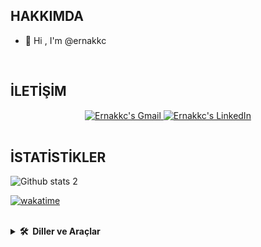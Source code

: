 ## HAKKIMDA
- 👋 Hi , I'm @ernakkc 

<br />

## İLETİŞİM

<div align="center" style="text-align:center">
    <a href="mailto:ern.akkc@gmail.com">
        <img src="https://img.shields.io/badge/-Gmail-EA4335?style=for-the-badge&logo=Gmail&logoColor=white"
            alt="Ernakkc's Gmail">
    </a>
    <a href="linkedin.com/in/eren-akkoç-538b6a277/">
        <img src="https://img.shields.io/badge/LinkedIn-0A66C2?style=for-the-badge&logo=linkedin&logoColor=white"
            alt="Ernakkc's LinkedIn">
    </a>
    
</div>
<br />


## İSTATİSTİKLER
![Github stats 2](https://github-readme-stats.vercel.app/api?username=ernakkc&show_icons=true&theme=radical)

<!--START_SECTION:waka-->
<a href="https://wakatime.com/badge/user/018b3ce2-bb76-4437-99fa-0aa65b81c5ec/project/018b3cea-0b44-4ffe-a722-a1df8898b231"><img src="https://wakatime.com/badge/user/018b3ce2-bb76-4437-99fa-0aa65b81c5ec/project/018b3cea-0b44-4ffe-a722-a1df8898b231.svg" alt="wakatime"></a>

<!--END_SECTION:waka-->



<br />


<details>
  <summary><b>🛠️&nbsp;&nbsp;Diller&nbsp;ve&nbsp;Araçlar</b></summary>
  <br/>
  <img src="https://raw.githubusercontent.com/devicons/devicon/master/icons/python/python-original.svg" alt="python" width="40" height="40"/> </a>
  <img align="left" alt="Visual Studio Code" width="26px" src="https://raw.githubusercontent.com/github/explore/80688e429a7d4ef2fca1e82350fe8e3517d3494d/topics/visual-studio-code/visual-studio-code.png" /> </a>
  <img align="left" alt="MongoDB" width="26px" src="https://raw.githubusercontent.com/github/explore/80688e429a7d4ef2fca1e82350fe8e3517d3494d/topics/mongodb/mongodb.png" /> </a>
  <img align="left" alt="GitHub" width="26px" src="https://raw.githubusercontent.com/github/explore/78df643247d429f6cc873026c0622819ad797942/topics/github/github.png" /> </a>
  <a href="https://heroku.com" target="_blank"> <img src="https://www.vectorlogo.zone/logos/heroku/heroku-icon.svg" alt="heroku" width="40" height="40"/> </a>



